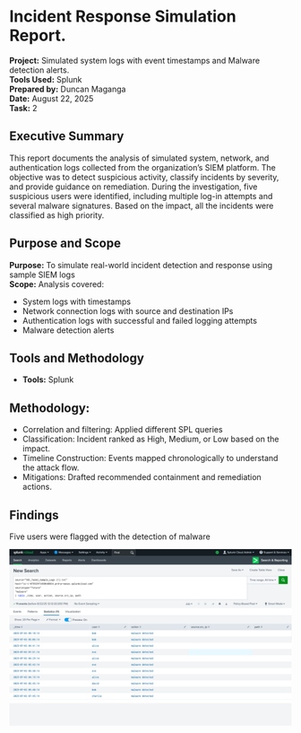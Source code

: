 # Incident Response Simulation Report.

**Project:** Simulated system logs with event timestamps and Malware detection alerts.  
**Tools Used:** Splunk  
**Prepared by:** Duncan Maganga  
**Date:** August 22, 2025  
**Task:** 2  

## Executive Summary

This report documents the analysis of simulated system, network, and authentication logs collected from the organization’s SIEM platform. The objective was to detect suspicious activity, classify incidents by severity, and provide guidance on remediation.
During the investigation, five suspicious users were identified, including multiple log-in attempts and several malware signatures. Based on the impact, all the incidents were classified as high priority.	

## Purpose and Scope

**Purpose:** To simulate real-world incident detection and response using sample SIEM logs  
**Scope:** Analysis covered:  
- System logs with timestamps  
- Network connection logs with source and destination IPs  
- Authentication logs with successful and failed logging attempts  
- Malware detection alerts   


## Tools and Methodology

- **Tools:** Splunk 


## Methodology:
- Correlation and filtering: Applied different SPL queries  
- Classification: Incident ranked as High, Medium, or Low based on the impact.  
- Timeline Construction: Events mapped chronologically to understand the attack flow.  
- Mitigations: Drafted recommended containment and remediation actions.  

## Findings
Five users were flagged with the detection of malware 

![ZAP Scan Result](intro.png)

       
